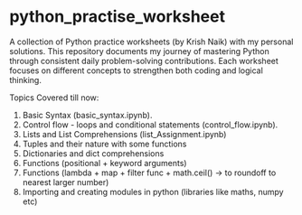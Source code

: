 # python_practise_worksheet
A collection of Python practice worksheets (by Krish Naik) with my personal solutions. This repository documents my journey of mastering Python through consistent daily problem-solving contributions. Each worksheet focuses on different concepts to strengthen both coding and logical thinking. 

Topics Covered till now: 
1. Basic Syntax (basic_syntax.ipynb).
2. Control flow - loops and conditional statements (control_flow.ipynb).
3. Lists and List Comprehensions (list_Assignment.ipynb)
4. Tuples and their nature with some functions
5. Dictionaries and dict comprehensions
6. Functions (positional + keyword arguments)
7. Functions (lambda + map + filter func + math.ceil() -> to roundoff to nearest larger number)
8. Importing and creating modules in python (libraries like maths, numpy etc)
